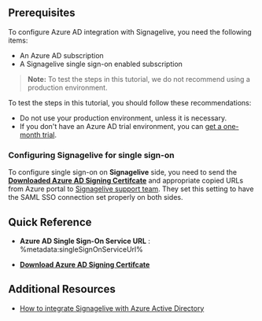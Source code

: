 ## Prerequisites

To configure Azure AD integration with Signagelive, you need the following items:

- An Azure AD subscription
- A Signagelive single sign-on enabled subscription

> **Note:**
> To test the steps in this tutorial, we do not recommend using a production environment.

To test the steps in this tutorial, you should follow these recommendations:

- Do not use your production environment, unless it is necessary.
- If you don't have an Azure AD trial environment, you can [get a one-month trial](https://azure.microsoft.com/pricing/free-trial/).

### Configuring Signagelive for single sign-on

To configure single sign-on on **Signagelive** side, you need to send the **[Downloaded Azure AD Signing Certifcate](%metadata:CertificateDownloadRawUrl%)** and appropriate copied URLs from Azure portal to [Signagelive support team](mailto:support@signagelive.com). They set this setting to have the SAML SSO connection set properly on both sides.

## Quick Reference

* **Azure AD Single Sign-On Service URL** : %metadata:singleSignOnServiceUrl%

* **[Download Azure AD Signing Certifcate](%metadata:CertificateDownloadRawUrl%)**

## Additional Resources

* [How to integrate Signagelive with Azure Active Directory](https://docs.microsoft.com/azure/active-directory/saas-apps/Signagelive-tutorial)
